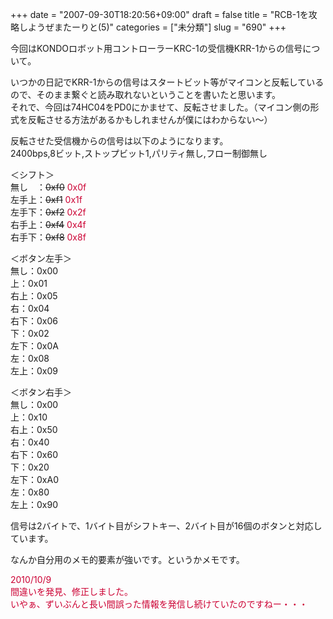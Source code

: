 +++
date = "2007-09-30T18:20:56+09:00"
draft = false
title = "RCB-1を攻略しようぜまたーりと(5)"
categories = ["未分類"]
slug = "690"
+++

<p>今回はKONDOロボット用コントローラーKRC-1の受信機KRR-1からの信号について。</p>

<p>いつかの日記でKRR-1からの信号はスタートビット等がマイコンと反転しているので、そのまま繋ぐと読み取れないということを書いたと思います。<br />それで、今回は74HC04をPD0にかませて、反転させました。（マイコン側の形式を反転させる方法があるかもしれませんが僕にはわからない～）</p>

<p>反転させた受信機からの信号は以下のようになります。<br />2400bps,8ビット,ストップビット1,パリティ無し,フロー制御無し</p>

<p>＜シフト＞<br />無し　：<del>0xf0</del><span style="color: #cc0033;"> 0x0f</span><br />左手上：<del>0xf1</del> <span style="color: #cc0033;">0x1f</span><br />左手下：<del>0xf2</del> <span style="color: #cc0033;">0x2f</span><br />右手上：<del>0xf4</del> <span style="color: #cc0033;">0x4f</span><br />右手下：<del>0xf8</del> <span style="color: #cc0033;">0x8f</span></p>

<p>＜ボタン左手＞<br />無し：0x00<br />上：0x01<br />右上：0x05<br />右：0x04<br />右下：0x06<br />下：0x02<br />左下：0x0A<br />左：0x08<br />左上：0x09</p>

<p>＜ボタン右手＞<br />無し：0x00<br />上：0x10<br />右上：0x50<br />右：0x40<br />右下：0x60<br />下：0x20<br />左下：0xA0<br />左：0x80<br />左上：0x90</p>

<p>信号は2バイトで、1バイト目がシフトキー、2バイト目が16個のボタンと対応しています。</p>

<p>なんか自分用のメモ的要素が強いです。というかメモです。</p>

<p><span style="color: #cc0033;">2010/10/9<br />間違いを発見、修正しました。<br />いやぁ、ずいぶんと長い間誤った情報を発信し続けていたのですねー・・・<br /></span></p>

